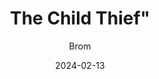 ---
title: The Child Thief"
author: "Brom"
date: 2024-02-13
star_rating: 0
weight: 0
books/tags:
    - "fiction"
    - "fantasy"
    - "magical realism"
---